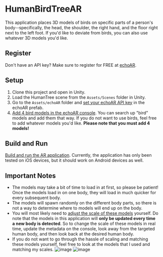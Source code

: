 # HumanBirdTreeAR

This application places 3D models of birds on specific parts of a person's body--specifically, the head, the shoulder, the right hand, and the floor right next to the left foot. If you'd like to deviate from birds, you can also use whatever 3D models you'd like.

## Register
Don't have an API key? Make sure to register for FREE at [echoAR](https://console.echoar.xyz).

## Setup
1. Clone this project and open in Unity.
2. Load the HumanTree scene from the `Assets/Scenes` folder in Unity.
3. Go to the `Assets/echoAR` folder and [set your echoAR API key](https://docs.echoar.xyz/unity/using-the-sdk) in the echoAR prefab. 
4. [Add 4 bird models in the echoAR console](https://docs.echoar.xyz/quickstart/add-a-3d-model). You can search up "bird" models and add them that way. If you do not want to use birds, feel free to add whatever models you'd like. **Please note that you must add 4 models!**

## Build and Run
[Build and run the AR application](https://docs.echoar.xyz/unity/adding-ar-capabilities#4-build-and-run-the-ar-application). 
Currently, the application has only been tested on iOS devices, but it should work on Android devices as well. 

## Important Notes
- The models may take a bit of time to load in at first, so please be patient! Once the models load in on one body, they will load in much quicker for every subsequent body. 
- The models will spawn randomly on the different body parts, so there is not a way to determine where to models will end up on the body. 
- You will most likely need to [adjust the scale of these models](https://docs.echoar.xyz/web-console/manage-pages/data-page/how-to-add-data#adding-metadata) yourself. Do note that the models in this application will **only be updated every time a new body is detected**. So to change the scale of these models in real time, update the metadata on the console, look away from the targeted human body, and then look back at the desired human body. 
- If you do not want to go through the hassle of scaling and matching these models yourself, feel free to look at the models that I used and matching my scales.
![image](https://user-images.githubusercontent.com/31756724/120035425-980aa480-bfcc-11eb-8039-1f79cc77f4de.png)
![image](https://user-images.githubusercontent.com/31756724/120035982-6c3bee80-bfcd-11eb-9c55-f32fee3ac99d.png)
